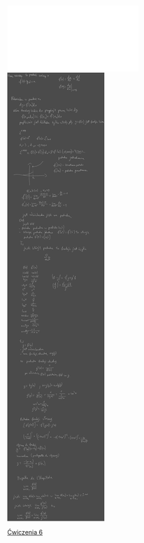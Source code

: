 ![W6_Analiza_21pochodne](/Notatki/Semestr%201/Analiza%20matematyczna%201.2A/Wyk%C5%82ady/Wyk%C5%82ad%206/W6_Analiza_21pochodne.pdf)
![Drawing 2022-11-25 11.16.41.excalidraw.svg](/Notatki/Semestr%201/Analiza%20matematyczna%201.2A/Wyk%C5%82ady/Wyk%C5%82ad%206/Drawing%202022-11-25%2011.16.41.excalidraw.svg)

[Ćwiczenia 6](/Notatki/Semestr%201/Analiza%20matematyczna%201.2A/%C4%86wiczenia/%C4%86wiczenia%206/%C4%86wiczenia%206.md)